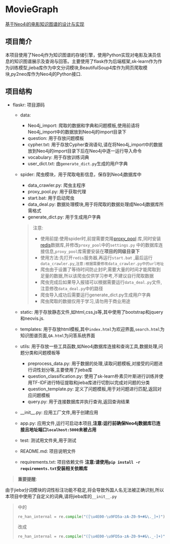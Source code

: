 # MovieGraph

[基于Neo4j的电影知识图谱的设计与实现](https://github.com/Regan-Law/MovieGraph)

## 项目简介

本项目使用了Neo4j作为知识图谱的存储引擎，使用Python实现对电影及演员信息的知识图谱展示及查询与回答。主要使用了flask作为后端框架,sk-learn作为作为训练模型,jieba库作为中文分词模块,BeautifulSoup4库作为网页爬取模块,py2neo库作为Neo4j的Python接口.

## 项目结构

- flaskr: 项目源码
	- data:
		- Neo4j_import: 爬取的数据和字典和问题模板,使用前请将Neo4j_import中的数据放到Neo4j的import目录下
		- question: 用于存放问题模板
		- cypher.txt: 用于存放Cypher查询语句,请在将Neo4j_import中的数据放到Neo4j的import目录下后在Neo4j中逐一运行导入命令
		- vocabulary: 用于存放训练词典
		- user_dict.txt: 由`generate_dict.py`生成的用户字典

	- spider: 爬虫模块，用于爬取电影信息，保存到Neo4j数据库中
		- data_crawler.py: 爬虫主程序
		- proxy_pool.py: 用于获取代理
		- start.bat: 用于启动爬虫
		- data_deal.py: 数据处理模块,用于将爬取的数据处理成Neo4j数据库所需格式
		- generate_dict.py: 用于生成用户字典
      > 注意:
      > - 使用前提:使用spider时,前提需要克隆[proxy_pool](https://github.com/jhao104/proxy_pool)
          库,同时安装[redis](https://github.com/tporadowski/redis/releases)数据库,并修改`proxy_pool`中的`settings.py`
          中的数据库连接信息,`proxy_pool`库需要安装在**项目的同级目录下**
      > - 使用方法:先打开`redis`服务器,再运行`start.bat`
          ,最后运行`data_crawler.py`,`注意:根据需要修改data_crawler.py中的url地址`
      > - 爬虫由于设置了等待时间防止封IP,需要大量的时间才能爬取到足量的数据,所以该爬虫仅供学习参考,不建议自行爬取数据
      > - 爬虫完成后如果导入报错可以根据需要运行`data_deal.py`文件,注意修改`data_deal.py`中的路径
      > - 爬虫导入成功后需要运行generate_dict.py生成用户字典
      > - 爬虫爬取的数据仅用于学习,请勿用于商业用途

	- static: 用于存放静态文件,如html,css,js等,其中使用了bootstrap和jquery和neovis.js.
	- templates: 用于存放html模板,其中`index.html`为欢迎界面,`search.html`为知识图谱页面,`QA.html`为问答系统界面
	- utils: 用于存放一些工具函数,如Neo4j数据库连接和查询工具,数据处理,问题分类和问题模板等
		- preprocess_data.py: 用于数据的处理,读取问题模板,对接受的问题进行词性划分等,主要使用了jieba库
		- question_classification.py: 使用了sk-learn朴素贝叶斯进行训练并使用TF-IDF进行特征提取和jieba库进行切割以完成对问题的分类
		- question_template.py: 定义了问题模板,用于对问题进行匹配,返回对应问题模板
		- query.py: 用于连接数据库并执行查询,返回查询结果
	- \_\_init\_\_.py: 应用工厂文件,用于创建应用
	- app.py: 应用文件,运行可启动本项目,**注意:运行前确保Neo4j数据库已连接且地址端口`localhost:5000`未被占用**
	- test: 测试用文件夹,用于测试
	- README.md: 项目说明文件
	- requirements.txt: 项目依赖文件 **注意:请使用`pip install -r requirements.txt`安装相关依赖库**

> **重要提醒**:
>
由于jieba分词模块的词性标注功能不稳定,将会导致外国人名无法被正确识别,所以本项目中使用了自定义的词典,请将jieba库的`__init__.py`
> 中的
> ``` python
> re_han_internal = re.compile("([\u4E00-\u9FD5a-zA-Z0-9+#&\._]+)")
> ```
> 改成
> ``` python
> re_han_internal = re.compile("([\u4E00-\u9FD5a-zA-Z0-9+#&\._·]+)")
> ```